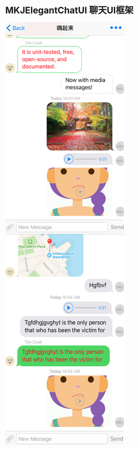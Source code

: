 # MKJElegantChatUI  聊天UI框架
<img src="https://github.com/DeftMKJ/MKJElegantChatUI/blob/master/1.png" alt="UI" title="Deftmikejing" width="375" height="667" />&nbsp;&nbsp;&nbsp;
<img src="https://github.com/DeftMKJ/MKJElegantChatUI/blob/master/2.png" alt="UI" title="Deftmikejing" width="375" height="667" />
